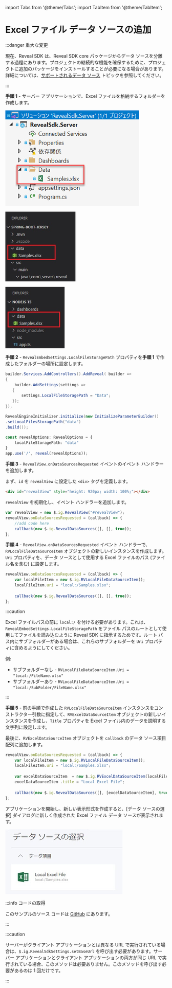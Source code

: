 import Tabs from '@theme/Tabs';
import TabItem from '@theme/TabItem';

# Excel ファイル データ ソースの追加

:::danger 重大な変更

現在、Reveal SDK は、Reveal SDK core パッケージからデータ ソースを分離する過程にあります。プロジェクトの継続的な機能を確保するために、プロジェクトに追加のパッケージをインストールすることが必要になる場合があります。詳細については、[サポートされるデータ ソース](web/datasources.md#サポートされるデータ-ソース) トピックを参照してください。

:::

**手順 1** - サーバー アプリケーションで、Excel ファイルを格納するフォルダーを作成します。

<Tabs groupId="code" queryString>
  <TabItem value="aspnet" label="ASP.NET" default>

![](images/excel-file-folder.jpg)

  </TabItem>

  <TabItem value="java" label="Java">

![](images/excel-file-folder-java.jpg)

  </TabItem>

  <TabItem value="node" label="Node.js">    

![](images/excel-file-folder-node.jpg)

  </TabItem>
</Tabs>

**手順 2** - `RevealEmbedSettings.LocalFileStoragePath` プロパティを**手順 1** で作成したフォルダーの場所に設定します。

<Tabs groupId="code" queryString>
  <TabItem value="aspnet" label="ASP.NET" default>

```cs
builder.Services.AddControllers().AddReveal( builder =>
{
    builder.AddSettings(settings =>
   {
       settings.LocalFileStoragePath = "Data";
   });
});
```

  </TabItem>

  <TabItem value="java" label="Java">

```java
RevealEngineInitializer.initialize(new InitializeParameterBuilder()
.setLocalFilesStoragePath("data")
.build());
```

  </TabItem>

  <TabItem value="node" label="Node.js">    

```ts
const revealOptions: RevealOptions = {
    localFileStoragePath: "data"
}
app.use('/', reveal(revealOptions));
```

  </TabItem>
</Tabs>

**手順 3** - `RevealView.onDataSourcesRequested` イベントのイベント ハンドラーを追加します。

まず、`id` を `revealView` に設定した `<div>` タグを定義します。

```html
<div id="revealView" style="height: 920px; width: 100%;"></div>
```

`revealView` を初期化し、イベント ハンドラーを追加します。

```js
var revealView = new $.ig.RevealView("#revealView");
revealView.onDataSourcesRequested = (callback) => {
    //add code here
    callback(new $.ig.RevealDataSources([], [], true));
};
```

**手順 4** - `RevealView.onDataSourcesRequested` イベント ハンドラーで、`RVLocalFileDataSourceItem` オブジェクトの新しいインスタンスを作成します。`Uri` プロパティを、データ ソースとして使用する Excel ファイルのパス (ファイル名を含む) に設定します。

```js
revealView.onDataSourcesRequested = (callback) => {
    var localFileItem = new $.ig.RVLocalFileDataSourceItem();
    localFileItem.uri = "local:/Samples.xlsx";

    callback(new $.ig.RevealDataSources([], [], true));
};
```

:::caution

Excel ファイルパスの前に `local:/` を付ける必要があります。これは、`RevealEmbedSettings.LocalFileStoragePath` をファイル パスのルートとして使用してファイルを読み込むように Reveal SDK に指示するためです。ルート パス内にサブフォルダーがある場合は、これらのサブフォルダーを `Uri` プロパティに含めるようにしてください。

例:
* サブフォルダーなし - `RVLocalFileDataSourceItem.Uri = "local:/FileName.xlsx"`
* サブフォルダーあり - `RVLocalFileDataSourceItem.Uri = "local:/SubFolder/FileName.xlsx"`

:::

**手順 5** - 前の手順で作成した `RVLocalFileDataSourceItem` インスタンスをコンストラクター引数に指定して、`RVExcelDataSourceItem` オブジェクトの新しいインスタンスを作成し、`Title` プロパティを Excel ファイル内のデータを説明する文字列に設定します。

最後に、`RVExcelDataSourceItem` オブジェクトを `callback` のデータ ソース項目配列に追加します。

```js
revealView.onDataSourcesRequested = (callback) => {
    var localFileItem = new $.ig.RVLocalFileDataSourceItem();
    localFileItem.uri = "local:/Samples.xlsx";

    var excelDataSourceItem  = new $.ig.RVExcelDataSourceItem(localFileItem);
    excelDataSourceItem .title = "Local Excel File";

    callback(new $.ig.RevealDataSources([], [excelDataSourceItem], true));
};
```

アプリケーションを開始し、新しい表示形式を作成すると、[データ ソースの選択] ダイアログに新しく作成された Excel ファイル データ ソースが表示されます。

![](images/excel-file-data-source.jpg)

:::info コードの取得

このサンプルのソース コードは [GitHub](https://github.com/RevealBi/sdk-samples-javascript/tree/main/DataSources/ExcelFile) にあります。

:::

:::caution

サーバーがクライアント アプリケーションとは異なる URL で実行されている場合は、`$.ig.RevealSdkSettings.setBaseUrl` を呼び出す必要があります。サーバー アプリケーションとクライアント アプリケーションの両方が同じ URL で実行されている場合、このメソッドは必要ありません。このメソッドを呼び出す必要があるのは 1 回だけです。

:::
